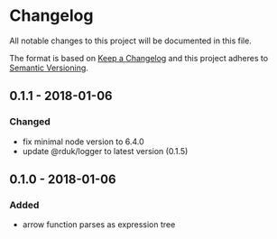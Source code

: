 # Changelog
All notable changes to this project will be documented in this file.

The format is based on [Keep a Changelog](http://keepachangelog.com/en/1.0.0/)
and this project adheres to [Semantic Versioning](http://semver.org/spec/v2.0.0.html).

## 0.1.1 - 2018-01-06
### Changed
- fix minimal node version to 6.4.0
- update @rduk/logger to latest version (0.1.5)

## 0.1.0 - 2018-01-06
### Added
- arrow function parses as expression tree
